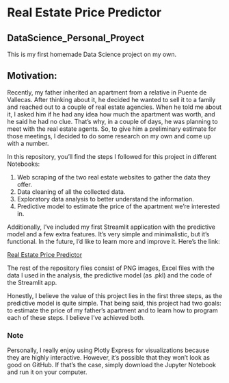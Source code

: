 # Real Estate Price Predictor
## DataScience_Personal_Proyect

This is my first homemade Data Science project on my own.

## Motivation:
Recently, my father inherited an apartment from a relative in Puente de Vallecas. After thinking about it, he decided he wanted to sell it to a family and reached out to a couple of real estate agencies. When he told me about it, I asked him if he had any idea how much the apartment was worth, and he said he had no clue. That’s why, in a couple of days, he was planning to meet with the real estate agents. So, to give him a preliminary estimate for those meetings, I decided to do some research on my own and come up with a number.

In this repository, you’ll find the steps I followed for this project in different Notebooks:
1. Web scraping of the two real estate websites to gather the data they offer.
2. Data cleaning of all the collected data.
3. Exploratory data analysis to better understand the information.
4. Predictive model to estimate the price of the apartment we’re interested in.
   
Additionally, I’ve included my first Streamlit application with the predictive model and a few extra features. It’s very simple and minimalistic, but it’s functional. In the future, I’d like to learn more and improve it. Here’s the link:

[Real Estate Price Predictor](https://datasciencepersonalproyect-ws3fd5i6zyczfwyysxz7xb.streamlit.app/)

The rest of the repository files consist of PNG images, Excel files with the data I used in the analysis, the predictive model (as .pkl) and the code of the Streamlit app.

Honestly, I believe the value of this project lies in the first three steps, as the predictive model is quite simple. That being said, this project had two goals: to estimate the price of my father’s apartment and to learn how to program each of these steps. I believe I’ve achieved both.

### Note
Personally, I really enjoy using Plotly Express for visualizations because they are highly interactive. However, it’s possible that they won’t look as good on GitHub. If that’s the case, simply download the Jupyter Notebook and run it on your computer.


